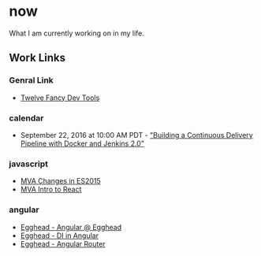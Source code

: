 # now
What I am currently working on in my life.

## Work Links

### Genral Link
- [Twelve Fancy Dev Tools](https://hackernoon.com/twelve-fancy-chrome-devtools-tips-dc1e39d10d9d#.bzscb1qmx)

### calendar
-  September 22, 2016 at 10:00 AM PDT - ["Building a Continuous Delivery Pipeline with Docker and Jenkins 2.0"](http://event.on24.com/r.htm?e=1247910&s=1&k=26D619E901DC845FBDD84AAD7B040BF5) 

### javascript
- [MVA Changes in ES2015](https://mva.microsoft.com/en-US/training-courses/gamechanging-features-in-es2015-16640?l=JA0gw9JrC_2206218965)
- [MVA Intro to React](https://mva.microsoft.com/en-US/training-courses/introduction-to-react-16635?l=4wrKgdJrC_206218965)

### angular
- [Egghead - Angular @ Egghead](https://egghead.io/lessons/angular-2-create-an-angular-2-hello-world-component?course=building-angular-2-components)
- [Egghead - DI in Angular](https://egghead.io/courses/angular-2-dependency-injection-di-explained?utm_source=drip&utm_medium=email&utm_content=angular-2-di&utm_campaign=angular-2-release)
- [Egghead - Angular Router](https://egghead.io/courses/intro-to-angular-2-router?utm_source=drip&utm_medium=email&utm_content=angular-2-routing&utm_campaign=angular-2-release)
